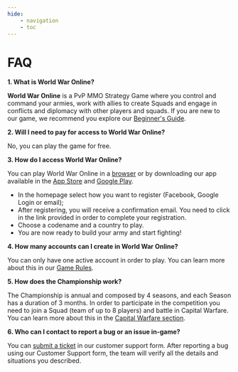 ```yaml
---
hide:
    - navigation
    - toc
---
```


# FAQ

**1. What is World War Online?**

**World War Online** is a PvP MMO Strategy Game where you control and command your armies, work with
allies to create Squads and engage in conflicts and diplomacy with other players and squads. If you
are new to our game, we recommend you explore our [Beginner's Guide](../guides/index.md).

**2. Will I need to pay for access to World War Online?**

No, you can play the game for free.

**3. How do I access World War Online?**

You can play World War Online in a [browser](https://www.worldwaronline.com/t/guides_gameredirect)
or by downloading our app available in the
[App Store](https://www.worldwaronline.com/t/guides_iosredirect) and
[Google Play](https://www.worldwaronline.com/t/guides_androidredirect).

-   In the homepage select how you want to register (Facebook, Google Login or email);
-   After registering, you will receive a confirmation email. You need to click in the link provided
    in order to complete your registration.
-   Choose a codename and a country to play.
-   You are now ready to build your army and start fighting!

**4. How many accounts can I create in World War Online?**

You can only have one active account in order to play. You can learn more about this in our
[Game Rules](../legal/rules.md).

**5. How does the Championship work?**

The Championship is annual and composed by 4 seasons, and each Season has a duration of 3 months. In
order to participate in the competition you need to join a Squad (team of up to 8 players) and
battle in Capital Warfare. You can learn more about this in the
[Capital Warfare section](../guides/capital-warfare.md).

**6. Who can I contact to report a bug or an issue in-game?**

You can [submit a ticket](https://forms.gle/LN6CvFTAZ95gXF3W9) in our customer support form. After
reporting a bug using our Customer Support form, the team will verify all the details and situations
you described.
